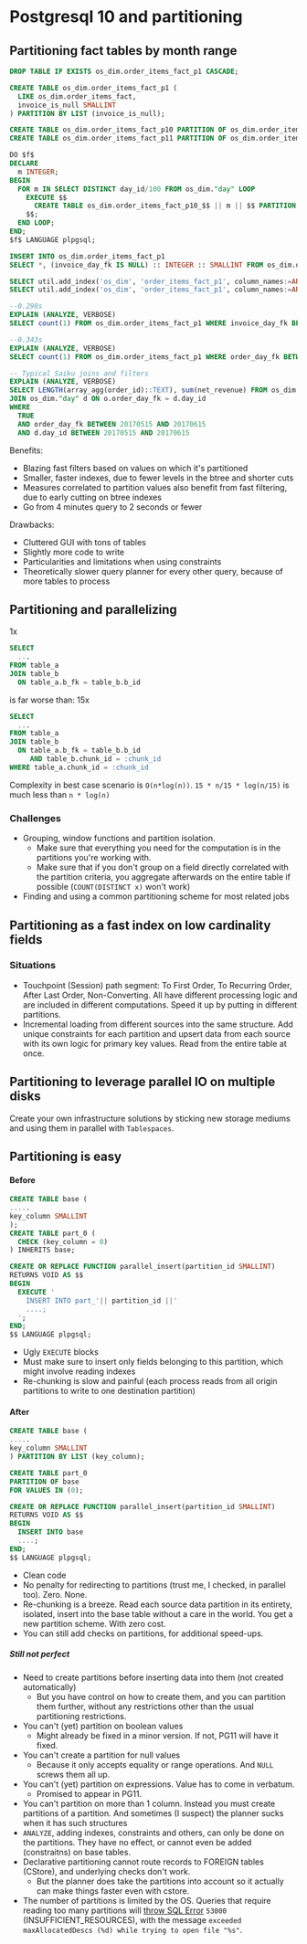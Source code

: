 # Postgresql 10 and partitioning

## Partitioning fact tables by month range
```sql
DROP TABLE IF EXISTS os_dim.order_items_fact_p1 CASCADE;

CREATE TABLE os_dim.order_items_fact_p1 (
  LIKE os_dim.order_items_fact,
  invoice_is_null SMALLINT
) PARTITION BY LIST (invoice_is_null);

CREATE TABLE os_dim.order_items_fact_p10 PARTITION OF os_dim.order_items_fact_p1 FOR VALUES IN (0) PARTITION BY RANGE (invoice_day_fk);
CREATE TABLE os_dim.order_items_fact_p11 PARTITION OF os_dim.order_items_fact_p1 FOR VALUES IN (1);

DO $f$
DECLARE
  m INTEGER;
BEGIN
  FOR m IN SELECT DISTINCT day_id/100 FROM os_dim."day" LOOP
    EXECUTE $$
      CREATE TABLE os_dim.order_items_fact_p10_$$ || m || $$ PARTITION OF os_dim.order_items_fact_p10 FOR VALUES FROM ($$ || m*100 || $$) TO ($$ || (m+1)*100 || $$);
    $$;
  END LOOP;
END;
$f$ LANGUAGE plpgsql;

INSERT INTO os_dim.order_items_fact_p1
SELECT *, (invoice_day_fk IS NULL) :: INTEGER :: SMALLINT FROM os_dim.order_items_fact;

SELECT util.add_index('os_dim', 'order_items_fact_p1', column_names:=ARRAY['invoice_day_fk']);
SELECT util.add_index('os_dim', 'order_items_fact_p1', column_names:=ARRAY['order_day_fk']);

--0.298s
EXPLAIN (ANALYZE, VERBOSE)
SELECT count(1) FROM os_dim.order_items_fact_p1 WHERE invoice_day_fk BETWEEN 20170415 AND 20170515;

--0.343s
EXPLAIN (ANALYZE, VERBOSE)
SELECT count(1) FROM os_dim.order_items_fact_p1 WHERE order_day_fk BETWEEN 20170415 AND 20170515;

-- Typical Saiku joins and filters
EXPLAIN (ANALYZE, VERBOSE)
SELECT LENGTH(array_agg(order_id)::TEXT), sum(net_revenue) FROM os_dim.order_items_fact_p1 o
JOIN os_dim."day" d ON o.order_day_fk = d.day_id
WHERE
  TRUE
  AND order_day_fk BETWEEN 20170515 AND 20170615
  AND d.day_id BETWEEN 20170515 AND 20170615
```

Benefits:
* Blazing fast filters based on values on which it's partitioned
* Smaller, faster indexes, due to fewer levels in the btree and shorter cuts
* Measures correlated to partition values also benefit from fast filtering, due to early cutting on btree indexes
* Go from 4 minutes query to 2 seconds or fewer

Drawbacks:
* Cluttered GUI with tons of tables
* Slightly more code to write
* Particularities and limitations when using constraints
* Theoretically slower query planner for every other query, because of more tables to process

## Partitioning and parallelizing
1x
```sql
SELECT
  ...
FROM table_a
JOIN table_b
  ON table_a.b_fk = table_b.b_id
```
is far worse than:
15x
```sql
SELECT
  ...
FROM table_a
JOIN table_b
  ON table_a.b_fk = table_b.b_id
     AND table_b.chunk_id = :chunk_id
WHERE table_a.chunk_id = :chunk_id
```

Complexity in best case scenario is `O(n*log(n))`.
`15 * n/15 * log(n/15)` is much less than `n * log(n)`

### Challenges
* Grouping, window functions and partition isolation.
  * Make sure that everything you need for the computation is in the partitions you're working with.
  * Make sure that if you don't group on a field directly correlated with the partition criteria, you aggregate afterwards on the entire table if possible (`COUNT(DISTINCT x)` won't work)
* Finding and using a common partitioning scheme for most related jobs

## Partitioning as a fast index on low cardinality fields
### Situations
* Touchpoint (Session) path segment: To First Order, To Recurring Order, After Last Order, Non-Converting. All have different processing logic and are included in different computations. Speed it up by putting in different partitions.
* Incremental loading from different sources into the same structure. Add unique constraints for each partition and upsert data from each source with its own logic for primary key values. Read from the entire table at once.

## Partitioning to leverage parallel IO on multiple disks
Create your own infrastructure solutions by sticking new storage mediums and using them in parallel with `Tablespaces`.

## Partitioning is easy
#### Before
```sql
CREATE TABLE base (
.....
key_column SMALLINT
);
CREATE TABLE part_0 (
  CHECK (key_column = 0)
) INHERITS base;

CREATE OR REPLACE FUNCTION parallel_insert(partition_id SMALLINT)
RETURNS VOID AS $$
BEGIN
  EXECUTE '
    INSERT INTO part_'|| partition_id ||'
    ....;
  ';
END;
$$ LANGUAGE plpgsql;
```
* Ugly `EXECUTE` blocks
* Must make sure to insert only fields belonging to this partition, which might involve reading indexes
* Re-chunking is slow and painful (each process reads from all origin partitions to write to one destination partition)

#### After
```sql
CREATE TABLE base (
.....
key_column SMALLINT
) PARTITION BY LIST (key_column);

CREATE TABLE part_0
PARTITION OF base
FOR VALUES IN (0);

CREATE OR REPLACE FUNCTION parallel_insert(partition_id SMALLINT)
RETURNS VOID AS $$
BEGIN
  INSERT INTO base
  ....;
END;
$$ LANGUAGE plpgsql;
```
* Clean code
* No penalty for redirecting to partitions (trust me, I checked, in parallel too). Zero. None.
* Re-chunking is a breeze. Read each source data partition in its entirety, isolated, insert into the base table without a care in the world. You get a new partition scheme. With zero cost.
* You can still add checks on partitions, for additional speed-ups.

##### Still not perfect
* Need to create partitions before inserting data into them (not created automatically)
  * But you have control on how to create them, and you can partition them further, without any restrictions other than the usual partitioning restrictions.
* You can't (yet) partition on boolean values
  * Might already be fixed in a minor version. If not, PG11 will have it fixed.
* You can't create a partition for null values
  * Because it only accepts equality or range operations. And `NULL` screws them all up.
* You can't (yet) partition on expressions. Value has to come in verbatum.
  * Promised to appear in PG11.
* You can't partition on more than 1 column. Instead you must create partitions of a partition. And sometimes (I suspect) the planner sucks when it has such structures
* `ANALYZE`, adding indexes, constraints and others, can only be done on the partitions. They have no effect, or cannot even be added (constraitns) on base tables.
* Declarative partitioning cannot route records to FOREIGN tables (CStore), and underlying checks don't work.
  * But the planner does take the partitions into account so it actually can make things faster even with cstore.
* The number of partitions is limited by the OS. Queries that require reading too many partitions will [throw SQL Error](https://doxygen.postgresql.org/fd_8c.html#a1b83596398165190a393307951b8d70d) `53000` (INSUFFICIENT_RESOURCES), with the message `exceeded maxAllocatedDescs (%d) while trying to open file "%s"`.
